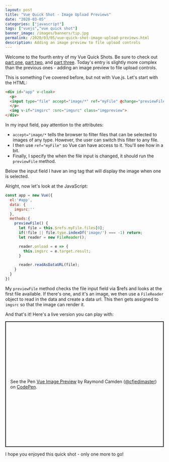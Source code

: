 ```yaml
---
layout: post
title: "Vue Quick Shot - Image Upload Previews"
date: "2020-03-05"
categories: ["javascript"]
tags: ["vuejs","vue quick shot"]
banner_image: /images/banners/tip.jpg
permalink: /2020/03/05/vue-quick-shot-image-upload-previews.html
description: Adding an image preview to file upload controls
---
```


Welcome to the fourth entry of my Vue Quick Shots. Be sure to check out [part one](https://www.raymondcamden.com/2020/03/02/vue-quick-shot-disabling-a-submit-button-while-waiting-for-an-ajax-call), [part two](https://www.raymondcamden.com/2020/03/04/vue-quick-shot-using-a-loading-message), and [part three](https://www.raymondcamden.com/2020/03/04/vue-quick-shot-copy-to-the-clipboard). Today's entry is slightly more complex than the previous ones - adding an image preview to file upload controls. 

This is something I've covered before, but not with Vue.js. Let's start with the HTML:

```html
<div id="app" v-cloak>
  <p>
  <input type="file" accept="image/*" ref="myFile" @change="previewFile">
  </p>
  <img v-if="imgsrc" :src="imgsrc" class="imgpreview">
</div>
```

In my input field, pay attention to the attributes:

* `accept="image/*` tells the browser to filter files that can be selected to images of any type. However, the user can switch this filter to any file. 
* I then use `ref="myFile"` so Vue can have access to it. You'll see how in a bit.
* Finally, I specify the when the file input is changed, it should run the `previewFile` method.

Below the input field I have an img tag that will display the image when one is selected.

Alright, now let's look at the JavaScript:

```js
const app = new Vue({
  el:'#app',
  data: {
    imgsrc:''
  },
  methods:{
    previewFile() {
      let file = this.$refs.myFile.files[0];
      if(!file || file.type.indexOf('image/') === -1) return;
      let reader = new FileReader();

      reader.onload = e => {
        this.imgsrc = e.target.result;
      }

      reader.readAsDataURL(file);
    }
  }
})
```

My `previewFile` method checks the file input field via $refs and looks at the first file available. If there's one, and it's an image, we then use a `FileReader` object to read in the data and create a data url. This then gets assigned to `imgsrc` so that the image can render it. 

And that's it! Here's a live version you can play with:

<p class="codepen" data-height="400" data-theme-id="default" data-default-tab="js,result" data-user="cfjedimaster" data-slug-hash="gOpGKZG" style="height: 400px; box-sizing: border-box; display: flex; align-items: center; justify-content: center; border: 2px solid; margin: 1em 0; padding: 1em;" data-pen-title="Vue Image Preview">
  <span>See the Pen <a href="https://codepen.io/cfjedimaster/pen/gOpGKZG">
  Vue Image Preview</a> by Raymond Camden (<a href="https://codepen.io/cfjedimaster">@cfjedimaster</a>)
  on <a href="https://codepen.io">CodePen</a>.</span>
</p>
<script async src="https://static.codepen.io/assets/embed/ei.js"></script>

I hope you enjoyed this quick shot - only one more to go!